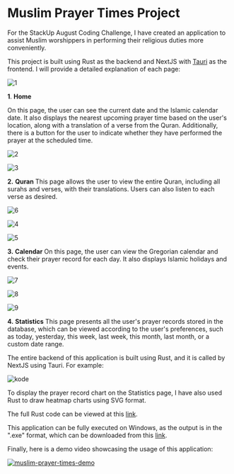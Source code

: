 # **Muslim Prayer Times Project**

For the StackUp August Coding Challenge, I have created an application to assist Muslim worshippers in performing their religious duties more conveniently.

This project is built using Rust as the backend and NextJS with [Tauri](https://tauri.app/) as the frontend. I will provide a detailed explanation of each page:


![1](https://github.com/user-attachments/assets/46f133e5-8d82-49e4-ab98-f101992dc90a)


**1**. **Home**

   On this page, the user can see the current date and the Islamic calendar date. It also displays the nearest upcoming prayer time based on the user's location, along with a translation of a verse from the Quran. Additionally, there is a button for the user to indicate whether they have performed the prayer at the scheduled time.


![2](https://github.com/user-attachments/assets/5627e19d-65e6-4cb3-8ae0-afa063f26d99)

![3](https://github.com/user-attachments/assets/c18dd382-24e0-4fc2-85ca-361729622680)


**2.** **Quran**
   This page allows the user to view the entire Quran, including all surahs and verses, with their translations. Users can also listen to each verse as desired.


![6](https://github.com/user-attachments/assets/009d352f-de2e-43c4-a20f-94b4a4aa9d13)

![4](https://github.com/user-attachments/assets/e78aae88-7954-42a5-8b29-64d574d17972)

![5](https://github.com/user-attachments/assets/ed065c51-6c9a-4fa8-aaa2-61016233ee92)


**3.** **Calendar**
   On this page, the user can view the Gregorian calendar and check their prayer record for each day. It also displays Islamic holidays and events.


![7](https://github.com/user-attachments/assets/ac3ffb96-9f90-4ea3-b624-176ae991f482)

![8](https://github.com/user-attachments/assets/5c8b1331-8a4a-4786-9f7d-c07ff045aac4)

![9](https://github.com/user-attachments/assets/c664b2ad-57c0-4031-b06d-4069a6f037c6)

**4.** **Statistics**
   This page presents all the user's prayer records stored in the database, which can be viewed according to the user's preferences, such as today, yesterday, this week, last week, this month, last month, or a custom date range.



The entire backend of this application is built using Rust, and it is called by NextJS using Tauri. For example:


![kode](https://github.com/user-attachments/assets/c3da3a5a-c992-4ed6-abbd-61816472270f)


To display the prayer record chart on the Statistics page, I have also used Rust to draw heatmap charts using SVG format.

The full Rust code can be viewed at this [link](https://github.com/ikhsandadan/muslim-prayer-times/tree/main/src-tauri/src).

This application can be fully executed on Windows, as the output is in the ".exe" format, which can be downloaded from this [link](https://github.com/ikhsandadan/muslim-prayer-times/releases/tag/app).

Finally, here is a demo video showcasing the usage of this application: 


[![muslim-prayer-times-demo](https://img.youtube.com/vi/r55FrQ3CvtU/0.jpg)](https://www.youtube.com/watch?v=r55FrQ3CvtU)
